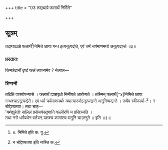 +++
title = "03 तद्यथाम्रे फलार्थे निर्मिते"

+++
## सूत्रम्
तद्यथाऽऽम्रे फलार्थे[^३]निमित्ते छाया गन्ध इत्यनूत्पद्येते,
एवं धर्मं चर्यमाणमर्था अनूत्पद्यन्ते ॥३॥  
### प्रस्तावः
किमत्रेदानीं दृष्टं फलं त्याज्यमेव ? नेत्याह—  
### टिप्पनी
तदिति वाक्योपन्यासे । फलार्थं ह्याम्रवृक्षो निर्मीयते आरोप्यते । तस्मिन् फलार्थे[^४]निमित्ते छाया गन्धश्चाऽनूत्पद्येते। एवं धर्मं चर्यमाणमर्थाः ख्यात्यादयोऽनूत्पद्यन्ते अनुनिष्पद्यन्ते । तथैव स्वीकार्या-[^५]। न चोद्देश्यतया।
तथा चाह—  
'यथेक्षुहेतोः सलिलं प्रसेचयंस्तृणानि वल्लीरपि च प्रसिञ्चति ।  
तथा नरो धर्मपथेन वर्तयन् यशश्च कामांश्च वसूनि चाऽश्नुते ॥ इति ॥३॥  

[^३]: ४. निमिते इति क. पु.  

[^५]: न चोद्देश्यतया इति नास्ति क.  
